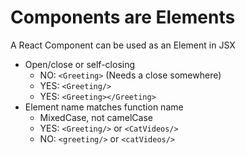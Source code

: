 # Components are Elements

A React Component can be used as an Element in JSX
- Open/close or self-closing
  - NO: `<Greeting>` (Needs a close somewhere)
  - YES: `<Greeting/>`
  - YES: `<Greeting></Greeting>`
- Element name matches function name
  - MixedCase, not camelCase
  - YES: `<Greeting/>` or `<CatVideos/>`
  - NO: `<greeting/>` or `<catVideos/>`

